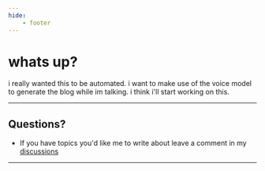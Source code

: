 ```yaml
---
hide:
    - footer
---
```


# whats up?

i really wanted this to be automated. i want to make use of the voice model to generate the blog while im talking. i think i'll start working on this. 

---

## Questions?

- If you have topics you'd like me to write about leave a comment in my [discussions](https://github.com/Hk669/blog/discussions)

---